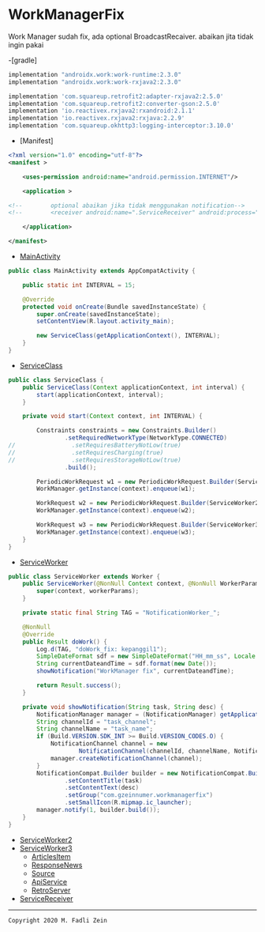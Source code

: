 # WorkManagerFix
 Work Manager sudah fix, ada optional BroadcastRecaiver. abaikan jita tidak ingin pakai

-[gradle]
```gradle
implementation "androidx.work:work-runtime:2.3.0"
implementation "androidx.work:work-rxjava2:2.3.0"

implementation 'com.squareup.retrofit2:adapter-rxjava2:2.5.0'
implementation 'com.squareup.retrofit2:converter-gson:2.5.0'
implementation 'io.reactivex.rxjava2:rxandroid:2.1.1'
implementation 'io.reactivex.rxjava2:rxjava:2.2.9'
implementation 'com.squareup.okhttp3:logging-interceptor:3.10.0'
```

- [Manifest]
```xml
<?xml version="1.0" encoding="utf-8"?>
<manifest >

    <uses-permission android:name="android.permission.INTERNET"/>

    <application >

<!--        optional abaikan jika tidak menggunakan notification-->
<!--        <receiver android:name=".ServiceReceiver" android:process=".remote"/>-->

    </application>

</manifest>
```

- [MainActivity](https://github.com/gzeinnumer/WorkManagerFix/blob/master/app/src/main/java/com/gzeinnumer/workmanagerfix/MainActivity.java)
```java
public class MainActivity extends AppCompatActivity {

    public static int INTERVAL = 15;

    @Override
    protected void onCreate(Bundle savedInstanceState) {
        super.onCreate(savedInstanceState);
        setContentView(R.layout.activity_main);

        new ServiceClass(getApplicationContext(), INTERVAL);
    }
}
```

- [ServiceClass](https://github.com/gzeinnumer/WorkManagerFix/blob/master/app/src/main/java/com/gzeinnumer/workmanagerfix/ServiceClass.java)
```java
public class ServiceClass {
    public ServiceClass(Context applicationContext, int interval) {
        start(applicationContext, interval);
    }

    private void start(Context context, int INTERVAL) {

        Constraints constraints = new Constraints.Builder()
                .setRequiredNetworkType(NetworkType.CONNECTED)
//                .setRequiresBatteryNotLow(true)
//                .setRequiresCharging(true)
//                .setRequiresStorageNotLow(true)
                .build();

        PeriodicWorkRequest w1 = new PeriodicWorkRequest.Builder(ServiceWorker.class, INTERVAL, TimeUnit.MINUTES).setConstraints(constraints).build();
        WorkManager.getInstance(context).enqueue(w1);

        WorkRequest w2 = new PeriodicWorkRequest.Builder(ServiceWorker2.class, INTERVAL, TimeUnit.MINUTES).setConstraints(constraints).build();
        WorkManager.getInstance(context).enqueue(w2);

        WorkRequest w3 = new PeriodicWorkRequest.Builder(ServiceWorker3.class, INTERVAL, TimeUnit.MINUTES).setConstraints(constraints).build();
        WorkManager.getInstance(context).enqueue(w3);
    }
}
```

- [ServiceWorker](https://github.com/gzeinnumer/WorkManagerFix/blob/master/app/src/main/java/com/gzeinnumer/workmanagerfix/example1_notification/ServiceWorker.java)
```java
public class ServiceWorker extends Worker {
    public ServiceWorker(@NonNull Context context, @NonNull WorkerParameters workerParams) {
        super(context, workerParams);
    }

    private static final String TAG = "NotificationWorker_";

    @NonNull
    @Override
    public Result doWork() {
        Log.d(TAG, "doWork_fix: kepanggil1");
        SimpleDateFormat sdf = new SimpleDateFormat("HH_mm_ss", Locale.getDefault());
        String currentDateandTime = sdf.format(new Date());
        showNotification("WorkManager fix", currentDateandTime);

        return Result.success();
    }

    private void showNotification(String task, String desc) {
        NotificationManager manager = (NotificationManager) getApplicationContext().getSystemService(Context.NOTIFICATION_SERVICE);
        String channelId = "task_channel";
        String channelName = "task_name";
        if (Build.VERSION.SDK_INT >= Build.VERSION_CODES.O) {
            NotificationChannel channel = new
                    NotificationChannel(channelId, channelName, NotificationManager.IMPORTANCE_DEFAULT);
            manager.createNotificationChannel(channel);
        }
        NotificationCompat.Builder builder = new NotificationCompat.Builder(getApplicationContext(), channelId)
                .setContentTitle(task)
                .setContentText(desc)
                .setGroup("com.gzeinnumer.workmanagerfix")
                .setSmallIcon(R.mipmap.ic_launcher);
        manager.notify(1, builder.build());
    }
}
```

- [ServiceWorker2](https://github.com/gzeinnumer/WorkManagerFix/blob/master/app/src/main/java/com/gzeinnumer/workmanagerfix/example2_rxjava/ServiceWorker2.java)
- [ServiceWorker3](https://github.com/gzeinnumer/WorkManagerFix/blob/master/app/src/main/java/com/gzeinnumer/workmanagerfix/example3_retrofit/ServiceWorker3.java)
  - [ArticlesItem](https://github.com/gzeinnumer/WorkManagerFix/blob/master/app/src/main/java/com/gzeinnumer/workmanagerfix/example3_retrofit/model/ArticlesItem.java)
  - [ResponseNews](https://github.com/gzeinnumer/WorkManagerFix/blob/master/app/src/main/java/com/gzeinnumer/workmanagerfix/example3_retrofit/model/ResponseNews.java)
  - [Source](https://github.com/gzeinnumer/WorkManagerFix/blob/master/app/src/main/java/com/gzeinnumer/workmanagerfix/example3_retrofit/model/Source.java)
  - [ApiService](https://github.com/gzeinnumer/WorkManagerFix/blob/master/app/src/main/java/com/gzeinnumer/workmanagerfix/example3_retrofit/api/ApiService.java)
  - [RetroServer](https://github.com/gzeinnumer/WorkManagerFix/blob/master/app/src/main/java/com/gzeinnumer/workmanagerfix/example3_retrofit/api/RetroServer.java)
- [ServiceReceiver](https://github.com/gzeinnumer/WorkManagerFix/blob/master/app/src/main/java/com/gzeinnumer/workmanagerfix/ServiceReceiver.java)

---

```
Copyright 2020 M. Fadli Zein
```